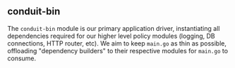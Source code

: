 ## conduit-bin

The `conduit-bin` module is our primary application driver, instantiating all dependencies required
for our higher level policy modules (logging, DB connections, HTTP router, etc). We aim to keep
`main.go` as thin as possible, offloading "dependency builders" to their respective modules for `main.go`
to consume.
